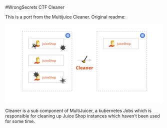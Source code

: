 #WrongSecrets CTF Cleaner

This is a port from the Multijuice Cleaner. Original readme:

![Cleaner Cover](./cleaner-cover.svg)

Cleaner is a sub component of MultiJuicer, a kubernetes Jobs which is responsible for cleaning up Juice Shop instances which haven't been used for some time.
